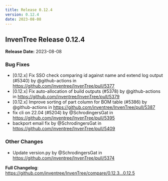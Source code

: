 ```yaml
---
title: Release 0.12.4
version: 0.12.4
date: 2023-08-08
---
```


## InvenTree Release 0.12.4

**Release Date:** 2023-08-08

<!-- Release notes generated using configuration in .github/release.yml at 0.12.x -->

### Bug Fixes
* [0.12.x] Fix SSO check comparing id against name and extend log output (#5340) by @github-actions in https://github.com/inventree/InvenTree/pull/5377
* [0.12.x] Fix auto-allocation of build outputs (#5378) by @github-actions in https://github.com/inventree/InvenTree/pull/5379
* [0.12.x] Improve sorting of part column for BOM table (#5386) by @github-actions in https://github.com/inventree/InvenTree/pull/5387
* fix cli on 22.04 (#5204) by @SchrodingersGat in https://github.com/inventree/InvenTree/pull/5395
* backport email fix by @SchrodingersGat in https://github.com/inventree/InvenTree/pull/5409
### Other Changes
* Update version.py by @SchrodingersGat in https://github.com/inventree/InvenTree/pull/5374


**Full Changelog**: https://github.com/inventree/InvenTree/compare/0.12.3...0.12.5
